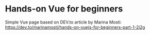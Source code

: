# Hands-on Vue for beginners

Simple Vue page based on DEV.to article by Marina Mosti: https://dev.to/marinamosti/hands-on-vuejs-for-beginners-part-1-2j2g

